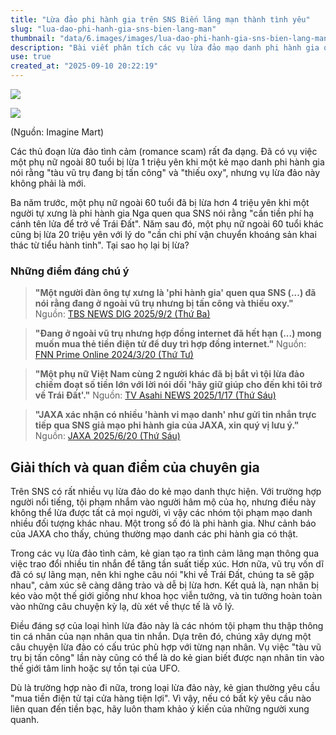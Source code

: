 ```yaml
---
title: "Lừa đảo phi hành gia trên SNS Biến lãng mạn thành tình yêu"
slug: "lua-dao-phi-hanh-gia-sns-bien-lang-man"
thumbnail: "data/6.images/images/lua-dao-phi-hanh-gia-sns-bien-lang-man.webp"
description: "Bài viết phân tích các vụ lừa đảo mạo danh phi hành gia qua mạng xã hội, lý giải tại sao nạn nhân dễ mắc lừa và cách phòng tránh."
use: true
created_at: "2025-09-10 20:22:19"
---
```


![](/images/uUzvQ3lML_bkIqyakc1vFlHZ-lVjSCI3npXVYKE5vkgK0hRmLwT_-ubgwki4aCOCFDKjPLVs-Jyye7FNlkYMYkOmmBHy2cHxIiAY9h0jd8JOGM-6Ba1ajm5sB2s4meCnB8K7uGEcAqhnLtPjRZXi2O6VkYBxqCj9IDDeLakjmUowQ6mm2xSpinPnKuv4hyTX.webp)

![](/images/title-1757461174934.webp)

(Nguồn: Imagine Mart)

Các thủ đoạn lừa đảo tình cảm (romance scam) rất đa dạng. Đã có vụ việc một phụ nữ ngoài 80 tuổi bị lừa 1 triệu yên khi một kẻ mạo danh phi hành gia nói rằng "tàu vũ trụ đang bị tấn công" và "thiếu oxy", nhưng vụ lừa đảo này không phải là mới.

Ba năm trước, một phụ nữ ngoài 60 tuổi đã bị lừa hơn 4 triệu yên khi một người tự xưng là phi hành gia Nga quen qua SNS nói rằng "cần tiền phí hạ cánh tên lửa để trở về Trái Đất". Năm sau đó, một phụ nữ ngoài 60 tuổi khác cũng bị lừa 20 triệu yên với lý do "cần chi phí vận chuyển khoáng sản khai thác từ tiểu hành tinh". Tại sao họ lại bị lừa?

### Những điểm đáng chú ý

> **"Một người đàn ông tự xưng là 'phi hành gia' quen qua SNS (...) đã nói rằng đang ở ngoài vũ trụ nhưng bị tấn công và thiếu oxy."** Nguồn: [TBS NEWS DIG 2025/9/2 (Thứ Ba)](https://newsdig.tbs.co.jp/articles/-/2142782)

> **"Đang ở ngoài vũ trụ nhưng hợp đồng internet đã hết hạn (...) mong muốn mua thẻ tiền điện tử để duy trì hợp đồng internet."** Nguồn: [FNN Prime Online 2024/3/20 (Thứ Tư)](https://www.fnn.jp/articles/-/673708)

> **"Một phụ nữ Việt Nam cùng 2 người khác đã bị bắt vì tội lừa đảo chiếm đoạt số tiền lớn với lời nói dối 'hãy giữ giúp cho đến khi tôi trở về Trái Đất'."** Nguồn: [TV Asahi NEWS 2025/1/17 (Thứ Sáu)](https://news.tv-asahi.co.jp/news_society/articles/000398506.html)

> **"JAXA xác nhận có nhiều 'hành vi mạo danh' như gửi tin nhắn trực tiếp qua SNS giả mạo phi hành gia của JAXA, xin quý vị lưu ý."** Nguồn: [JAXA 2025/6/20 (Thứ Sáu)](https://www.jaxa.jp/attention_j.html)

## Giải thích và quan điểm của chuyên gia

Trên SNS có rất nhiều vụ lừa đảo do kẻ mạo danh thực hiện. Với trường hợp người nổi tiếng, tội phạm nhắm vào người hâm mộ của họ, nhưng điều này không thể lừa được tất cả mọi người, vì vậy các nhóm tội phạm mạo danh nhiều đối tượng khác nhau. Một trong số đó là phi hành gia. Như cảnh báo của JAXA cho thấy, chúng thường mạo danh các phi hành gia có thật.

Trong các vụ lừa đảo tình cảm, kẻ gian tạo ra tình cảm lãng mạn thông qua việc trao đổi nhiều tin nhắn để tăng tần suất tiếp xúc. Hơn nữa, vũ trụ vốn dĩ đã có sự lãng mạn, nên khi nghe câu nói "khi về Trái Đất, chúng ta sẽ gặp nhau", cảm xúc sẽ càng dâng trào và dễ bị lừa hơn. Kết quả là, nạn nhân bị kéo vào một thế giới giống như khoa học viễn tưởng, và tin tưởng hoàn toàn vào những câu chuyện kỳ lạ, dù xét về thực tế là vô lý.

Điều đáng sợ của loại hình lừa đảo này là các nhóm tội phạm thu thập thông tin cá nhân của nạn nhân qua tin nhắn. Dựa trên đó, chúng xây dựng một câu chuyện lừa đảo có cấu trúc phù hợp với từng nạn nhân. Vụ việc "tàu vũ trụ bị tấn công" lần này cũng có thể là do kẻ gian biết được nạn nhân tin vào thế giới tâm linh hoặc sự tồn tại của UFO.

Dù là trường hợp nào đi nữa, trong loại lừa đảo này, kẻ gian thường yêu cầu "mua tiền điện tử tại cửa hàng tiện lợi". Vì vậy, nếu có bất kỳ yêu cầu nào liên quan đến tiền bạc, hãy luôn tham khảo ý kiến của những người xung quanh.